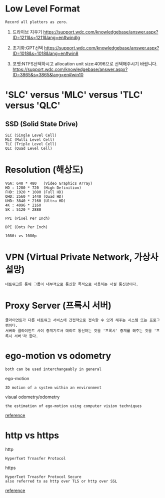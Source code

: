 # Low Level Format
```
Record all platters as zero.
```

1) 드라이브 지우기
https://support.wdc.com/knowledgebase/answer.aspx?ID=1211&s=1211&lang=en#windlg

2) 초기화:GPT선택
https://support.wdc.com/knowledgebase/answer.aspx?ID=1018&s=1018&lang=en#win8

3) 포멧:NTFS선택하시고 allocation unit size:4096으로 선택해주시기 바랍니다.
https://support.wdc.com/knowledgebase/answer.aspx?ID=3865&s=3865&lang=en#win10

# 'SLC' versus 'MLC' versus 'TLC' versus 'QLC'

## SSD (Solid State Drive)
```
SLC (Single Level Cell)
MLC (Multi Level Cell)
TLC (Triple Level Cell)
QLC (Quad Level Cell)
```

# Resolution (해상도)
```
VGA: 640 * 480   (Video Graphics Array)
HD : 1280 * 720  (High Definition)
FHD: 1920 * 1080 (Full HD)
QHD: 2560 * 1440 (Quad HD)
UHD: 3840 * 2160 (Ultra HD)
4K : 4096 * 2160
5K : 5120 * 2880

PPI (Pixel Per Inch)

DPI (Dots Per Inch)

1080i vs 1080p
```

# VPN (Virtual Private Network, 가상사설망)
```
네트워크를 통해 그룹이 내부적으로 통신할 목적으로 사용하는 사설 통신망이다.
```

# Proxy Server (프록시 서버)
```
클라이언트가 다른 네트워크 서비스에 간접적으로 접속할 수 있게 해주는 시스템 또는 프로그램이다.
서버와 클라이언트 사이 중계기로서 대리로 통신하는 것을 '프록시' 중계를 해주는 것을 '프록시 서버'라 한다.
```

# ego-motion vs odometry
```
both can be used interchangeably in general
```

ego-motion
```
3D motion of a system within an environment
```

visual odometry/odometry
```
the estimation of ego-motion using computer vision techniques
```
[reference](https://answers.ros.org/question/296686/what-is-the-differences-between-ego-motion-and-odometry/)

# http vs https
http
```
HyperTxet Trnasfer Protocol 
```

https
```
HyperTxet Trnasfer Protocol Secure
also referred to as http over TLS or http over SSL
```
[reference](https://www.keycdn.com/blog/difference-between-http-and-https)
